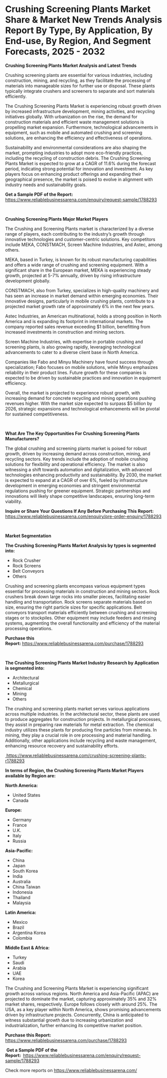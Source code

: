 <p><h1>Crushing Screening Plants Market Share & Market New Trends Analysis Report By Type, By Application, By End-use, By Region, And Segment Forecasts, 2025 - 2032</h1></p><p><strong>Crushing Screening Plants Market Analysis and Latest Trends</strong></p>
<p><p>Crushing screening plants are essential for various industries, including construction, mining, and recycling, as they facilitate the processing of materials into manageable sizes for further use or disposal. These plants typically integrate crushers and screeners to separate and sort materials efficiently.</p><p>The Crushing Screening Plants Market is experiencing robust growth driven by increased infrastructure development, mining activities, and recycling initiatives globally. With urbanization on the rise, the demand for construction materials and efficient waste management solutions is propelling market expansion. Furthermore, technological advancements in equipment, such as mobile and automated crushing and screening solutions, are enhancing the efficiency and effectiveness of operations.</p><p>Sustainability and environmental considerations are also shaping the market, prompting industries to adopt more eco-friendly practices, including the recycling of construction debris. The Crushing Screening Plants Market is expected to grow at a CAGR of 11.6% during the forecast period, indicating strong potential for innovation and investment. As key players focus on enhancing product offerings and expanding their geographical presence, the market is poised to evolve in alignment with industry needs and sustainability goals.</p></p>
<p><strong>Get a Sample PDF of the Report:&nbsp;</strong> <a href="https://www.reliablebusinessarena.com/enquiry/request-sample/1788293?utm_campaign=3457&utm_medium=2&utm_source=Github&utm_content=ia&utm_term=12042025&utm_id=crushing-screening-plants">https://www.reliablebusinessarena.com/enquiry/request-sample/1788293</a></p>
<p>&nbsp;</p>
<p><strong>Crushing Screening Plants Major Market Players</strong></p>
<p><p>The Crushing and Screening Plants market is characterized by a diverse range of players, each contributing to the industry’s growth through innovative technologies and customer-centric solutions. Key competitors include MEKA, CONSTMACH, Screen Machine Industries, and Astec, among others.</p><p>MEKA, based in Turkey, is known for its robust manufacturing capabilities and offers a wide range of crushing and screening equipment. With a significant share in the European market, MEKA is experiencing steady growth, projected at 5-7% annually, driven by rising infrastructure development globally.</p><p>CONSTMACH, also from Turkey, specializes in high-quality machinery and has seen an increase in market demand within emerging economies. Their innovative designs, particularly in mobile crushing plants, contribute to a projected market growth rate of approximately 6% in the next few years.</p><p>Astec Industries, an American multinational, holds a strong position in North America and is expanding its footprint in international markets. The company reported sales revenue exceeding $1 billion, benefitting from increased investments in construction and mining sectors.</p><p>Screen Machine Industries, with expertise in portable crushing and screening plants, is also growing rapidly, leveraging technological advancements to cater to a diverse client base in North America.</p><p>Companies like Fabo and Minyu Machinery have found success through specialization; Fabo focuses on mobile solutions, while Minyu emphasizes reliability in their product lines. Future growth for these companies is expected to be driven by sustainable practices and innovation in equipment efficiency.</p><p>Overall, the market is projected to experience robust growth, with increasing demand for concrete recycling and mining operations pushing revenues higher. With the market size expected to surpass $5 billion by 2026, strategic expansions and technological enhancements will be pivotal for sustained competitiveness.</p></p>
<p>&nbsp;</p>
<p><strong>What Are The Key Opportunities For Crushing Screening Plants Manufacturers?</strong></p>
<p><p>The global crushing and screening plants market is poised for robust growth, driven by increasing demand across construction, mining, and recycling sectors. Key trends include the adoption of mobile crushing solutions for flexibility and operational efficiency. The market is also witnessing a shift towards automation and digitalization, with advanced technologies enhancing productivity and sustainability. By 2030, the market is expected to expand at a CAGR of over 6%, fueled by infrastructure development in emerging economies and stringent environmental regulations pushing for greener equipment. Strategic partnerships and innovations will likely shape competitive landscapes, ensuring long-term viability.</p></p>
<p><strong>Inquire or Share Your Questions If Any Before Purchasing This Report:</strong> <a href="https://www.reliablebusinessarena.com/enquiry/pre-order-enquiry/1788293?utm_campaign=3457&utm_medium=2&utm_source=Github&utm_content=ia&utm_term=12042025&utm_id=crushing-screening-plants">https://www.reliablebusinessarena.com/enquiry/pre-order-enquiry/1788293</a></p>
<p>&nbsp;</p>
<p><strong>Market Segmentation</strong></p>
<p><strong>The Crushing Screening Plants Market Analysis by types is segmented into:</strong></p>
<p><ul><li>Rock Crusher</li><li>Rock Screens</li><li>Belt Conveyors</li><li>Others</li></ul></p>
<p><p>Crushing and screening plants encompass various equipment types essential for processing materials in construction and mining sectors. Rock crushers break down large rocks into smaller pieces, facilitating easier handling and transportation. Rock screens separate materials based on size, ensuring the right particle sizes for specific applications. Belt conveyors transport materials efficiently between crushing and screening stages or to stockpiles. Other equipment may include feeders and rinsing systems, augmenting the overall functionality and efficiency of the material processing operations.</p></p>
<p><strong>Purchase this Report:&nbsp;</strong><a href="https://www.reliablebusinessarena.com/purchase/1788293?utm_campaign=3457&utm_medium=2&utm_source=Github&utm_content=ia&utm_term=12042025&utm_id=crushing-screening-plants">https://www.reliablebusinessarena.com/purchase/1788293</a></p>
<p>&nbsp;</p>
<p><strong>The Crushing Screening Plants Market Industry Research by Application is segmented into:</strong></p>
<p><ul><li>Architectural</li><li>Metallurgical</li><li>Chemical</li><li>Mining</li><li>Others</li></ul></p>
<p><p>The crushing and screening plants market serves various applications across multiple industries. In the architectural sector, these plants are used to produce aggregates for construction projects. In metallurgical processes, they assist in preparing raw materials for metal extraction. The chemical industry utilizes these plants for producing fine particles from minerals. In mining, they play a crucial role in ore processing and material handling. Additionally, other applications include recycling and waste management, enhancing resource recovery and sustainability efforts.</p></p>
<p><a href="https://www.reliablebusinessarena.com/crushing-screening-plants-r1788293?utm_campaign=3457&utm_medium=2&utm_source=Github&utm_content=ia&utm_term=12042025&utm_id=crushing-screening-plants">&nbsp;https://www.reliablebusinessarena.com/crushing-screening-plants-r1788293</a></p>
<p><strong>In terms of Region, the Crushing Screening Plants Market Players available by Region are:</strong></p>
<p>
    <p> <strong> North America: </strong>
        <ul>
            <li>United States</li>
            <li>Canada</li>
        </ul>
        </p> 
    <p> <strong> Europe: </strong>
        <ul>
            <li>Germany</li>
            <li>France</li>
            <li>U.K.</li>
            <li>Italy</li>
            <li>Russia</li>
        </ul>
        </p> 
    <p> <strong> Asia-Pacific: </strong>
        <ul>
            <li>China</li>
            <li>Japan</li>
            <li>South Korea</li>
            <li>India</li>
            <li>Australia</li>
            <li>China Taiwan</li>
            <li>Indonesia</li>
            <li>Thailand</li>
            <li>Malaysia</li>
        </ul>
        </p> 
    <p> <strong> Latin America: </strong>
        <ul>
            <li>Mexico</li>
            <li>Brazil</li>
            <li>Argentina Korea</li>
            <li>Colombia</li>
        </ul>
        </p> 
    <p> <strong> Middle East & Africa: </strong>
        <ul>
            <li>Turkey</li>
            <li>Saudi</li>
            <li>Arabia</li>
            <li>UAE</li>
            <li>Korea</li>
        </ul>
    </p>
    </p>
<p><p>The Crushing and Screening Plants Market is experiencing significant growth across various regions. North America and Asia-Pacific (APAC) are projected to dominate the market, capturing approximately 35% and 32% market shares, respectively. Europe follows closely with around 25%. The USA, as a key player within North America, shows promising advancements driven by infrastructure projects. Concurrently, China is anticipated to witness substantial growth due to increasing urbanization and industrialization, further enhancing its competitive market position.</p></p>
<p><strong>Purchase this Report: </strong><a href="https://www.reliablebusinessarena.com/purchase/1788293?utm_campaign=3457&utm_medium=2&utm_source=Github&utm_content=ia&utm_term=12042025&utm_id=crushing-screening-plants">https://www.reliablebusinessarena.com/purchase/1788293</a></p>
<p>&nbsp;<strong>Get a Sample PDF of the Report:&nbsp;&nbsp;</strong><a href="https://www.reliablebusinessarena.com/enquiry/request-sample/1788293?utm_campaign=3457&utm_medium=2&utm_source=Github&utm_content=ia&utm_term=12042025&utm_id=crushing-screening-plants">https://www.reliablebusinessarena.com/enquiry/request-sample/1788293</a></p>
<p><strong></strong></p>
<p>Check more reports on <a href="https://www.reliablebusinessarena.com/?utm_campaign=3457&utm_medium=2&utm_source=Github&utm_content=ia&utm_term=12042025&utm_id=crushing-screening-plants">https://www.reliablebusinessarena.com/</a></p>
